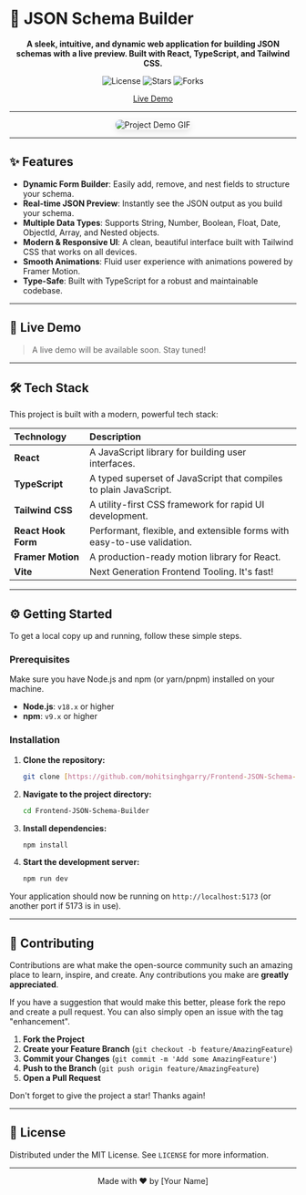 # 📝 JSON Schema Builder

<div align="center">

**A sleek, intuitive, and dynamic web application for building JSON schemas with a live preview. Built with React, TypeScript, and Tailwind CSS.**

</div>

<p align="center">
  <img src="https://img.shields.io/github/license/mohitsinghgarry/Frontend-JSON-Schema-Builder?style=for-the-badge" alt="License">
  <img src="https://img.shields.io/github/stars/mohitsinghgarry/Frontend-JSON-Schema-Builder?style=for-the-badge&logo=github" alt="Stars">
  <img src="https://img.shields.io/github/forks/mohitsinghgarry/Frontend-JSON-Schema-Builder?style=for-the-badge&logo=github" alt="Forks">
</p>

<p align="center">
  <a href="https://json-schema-builder-assignment.netlify.app/">Live Demo</a>
</p>

---

<div align="center">
  <!-- IMPORTANT: Replace this with a GIF of your application in action! -->
  <img src="https://placehold.co/800x450/1e1e2e/c8c8ff?text=App+Demo+GIF+Here" alt="Project Demo GIF" style="border-radius: 8px; box-shadow: 0 4px 12px rgba(0,0,0,0.1);">
</div>

---

## ✨ Features

* **Dynamic Form Builder**: Easily add, remove, and nest fields to structure your schema.
* **Real-time JSON Preview**: Instantly see the JSON output as you build your schema.
* **Multiple Data Types**: Supports String, Number, Boolean, Float, Date, ObjectId, Array, and Nested objects.
* **Modern & Responsive UI**: A clean, beautiful interface built with Tailwind CSS that works on all devices.
* **Smooth Animations**: Fluid user experience with animations powered by Framer Motion.
* **Type-Safe**: Built with TypeScript for a robust and maintainable codebase.

---

## 🚀 Live Demo

> A live demo will be available soon. Stay tuned!

<!-- [**Try it out here!**](YOUR_DEMO_LINK) -->

---

## 🛠️ Tech Stack

This project is built with a modern, powerful tech stack:

| Technology | Description |
| :--- | :--- |
| **React** | A JavaScript library for building user interfaces. |
| **TypeScript** | A typed superset of JavaScript that compiles to plain JavaScript. |
| **Tailwind CSS** | A utility-first CSS framework for rapid UI development. |
| **React Hook Form** | Performant, flexible, and extensible forms with easy-to-use validation. |
| **Framer Motion** | A production-ready motion library for React. |
| **Vite** | Next Generation Frontend Tooling. It's fast! |

---

## ⚙️ Getting Started

To get a local copy up and running, follow these simple steps.

### Prerequisites

Make sure you have Node.js and npm (or yarn/pnpm) installed on your machine.

* **Node.js**: `v18.x` or higher
* **npm**: `v9.x` or higher

### Installation

1.  **Clone the repository:**
    ```sh
    git clone [https://github.com/mohitsinghgarry/Frontend-JSON-Schema-Builder.git](https://github.com/mohitsinghgarry/Frontend-JSON-Schema-Builder.git)
    ```
2.  **Navigate to the project directory:**
    ```sh
    cd Frontend-JSON-Schema-Builder
    ```
3.  **Install dependencies:**
    ```sh
    npm install
    ```
4.  **Start the development server:**
    ```sh
    npm run dev
    ```

Your application should now be running on `http://localhost:5173` (or another port if 5173 is in use).

---

## 🤝 Contributing

Contributions are what make the open-source community such an amazing place to learn, inspire, and create. Any contributions you make are **greatly appreciated**.

If you have a suggestion that would make this better, please fork the repo and create a pull request. You can also simply open an issue with the tag "enhancement".

1.  **Fork the Project**
2.  **Create your Feature Branch** (`git checkout -b feature/AmazingFeature`)
3.  **Commit your Changes** (`git commit -m 'Add some AmazingFeature'`)
4.  **Push to the Branch** (`git push origin feature/AmazingFeature`)
5.  **Open a Pull Request**

Don't forget to give the project a star! Thanks again!

---

## 📜 License

Distributed under the MIT License. See `LICENSE` for more information.

---

<p align="center">
  Made with ❤️ by [Your Name]
</p>
